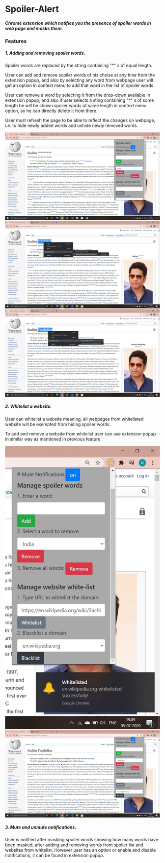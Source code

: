 # Spoiler-Alert
##### Chrome extension which notifies you the presence of spoiler words in web page and masks them.

### Features
##### 1. Adding and removing spoiler words.
Spoiler words are replaced by the string containing "*" s of equal length.

User can add and remove sopiler words of his choise at any time from the extension popup, and also by selecting any word from webpage user will get
an option in context menu to add that word in the list of spoiler words.

User can remove a word by selecting it from the drop-down available in extension popup, and also if user selects a sting containing "*" s of some length 
he will be shown spoiler words of same length in context menu option, so he can directly delete it from there.

User must refresh the page to be able to reflect the changes on webpage, i.e. to hide newly added words and unhide newly removed words.

![](screenshots/Capture1.jpg)
![](screenshots/Capture4.jpeg)
![](screenshots/Capture5.jpeg)

##### 2. Whitelist a website.
User can whitelist a website meaning, all webpages from whitelisted website will be exempted from hiding spoiler words.

To add and remove a website from whitelist user can use extension popup in similar way as mentioned in previous feature.

![](screenshots/Capture2.jpg)
![](screenshots/Capture3.jpg)

##### 3. Mute and unmute notifications.
User is notified after masking spoiler words showing how many words have been masked, after adding and removing words from spoiler list and websites from 
whitelist. However user has an option or enable and disable notifications, it can be found in extension popup.
